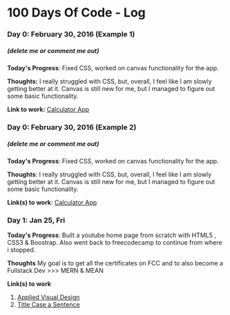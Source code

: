 # 100 Days Of Code - Log

### Day 0: February 30, 2016 (Example 1)
##### (delete me or comment me out)

**Today's Progress**: Fixed CSS, worked on canvas functionality for the app.

**Thoughts:** I really struggled with CSS, but, overall, I feel like I am slowly getting better at it. Canvas is still new for me, but I managed to figure out some basic functionality.

**Link to work:** [Calculator App](http://www.example.com)

### Day 0: February 30, 2016 (Example 2)
##### (delete me or comment me out)

**Today's Progress**: Fixed CSS, worked on canvas functionality for the app.

**Thoughts**: I really struggled with CSS, but, overall, I feel like I am slowly getting better at it. Canvas is still new for me, but I managed to figure out some basic functionality.

**Link(s) to work**: [Calculator App](http://www.example.com)


### Day 1: Jan 25, Fri

**Today's Progress**: Built a youtube home page from scratch with HTML5 , CSS3 & Boostrap. Also went back to freecodecamp to continue from where i stopped. 

**Thoughts** My goal is to get all the certificates on FCC and to also become a Fullstack Dev >>> MERN & MEAN

**Link(s) to work**
1. [Applied Visual Design](https://learn.freecodecamp.org/responsive-web-design/applied-visual-design/create-texture-by-adding-a-subtle-pattern-as-a-background-image)
2. [Title Case a Sentence](https://www.freecodecamp.com/challenges/title-case-a-sentence)
